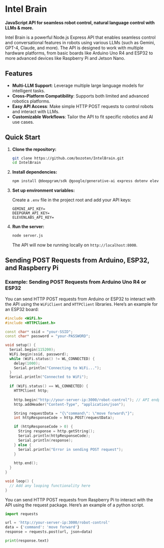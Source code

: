 # Intel Brain

**JavaScript API for seamless robot control, natural language control with LLMs & more.**

Intel Brain is a powerful Node.js Express API that enables seamless control and conversational features in robots using various LLMs (such as Gemini, GPT-4, Claude, and more). The API is designed to work with multiple hardware platforms, from basic boards like Arduino Uno R4 and ESP32 to more advanced devices like Raspberry Pi and Jetson Nano.

## Features
- **Multi-LLM Support**: Leverage multiple large language models for intelligent tasks.
- **Cross-Platform Compatibility**: Supports both limited and advanced robotics platforms.
- **Easy API Access**: Make simple HTTP POST requests to control robots and interact with LLMs.
- **Customizable Workflows**: Tailor the API to fit specific robotics and AI use cases.

## Quick Start

1. **Clone the repository:**

    ```bash
    git clone https://github.com/bozoten/IntelBrain.git
    cd IntelBrain
    ```

2. **Install dependencies:**

    ```bash
    npm install @deepgram/sdk @google/generative-ai express dotenv elevenlabs multer
    ```

3. **Set up environment variables:**

    Create a `.env` file in the project root and add your API keys:

    ```plaintext
    GEMINI_API_KEY=
    DEEPGRAM_API_KEY=
    ELEVENLABS_API_KEY=
    ```

4. **Run the server:**

    ```bash
    node server.js
    ```

    The API will now be running locally on `http://localhost:8000`.

## Sending POST Requests from Arduino, ESP32, and Raspberry Pi

### Example: Sending POST Requests from Arduino Uno R4 or ESP32

You can send HTTP POST requests from Arduino or ESP32 to interact with the API using the `WiFiClient` and `HTTPClient` libraries. Here’s an example for an ESP32 board:

```cpp
#include <WiFi.h>
#include <HTTPClient.h>

const char* ssid = "your-SSID";
const char* password = "your-PASSWORD";

void setup() {
  Serial.begin(115200);
  WiFi.begin(ssid, password);
  while (WiFi.status() != WL_CONNECTED) {
    delay(1000);
    Serial.println("Connecting to WiFi...");
  }
  Serial.println("Connected to WiFi");
  
  if (WiFi.status() == WL_CONNECTED) {
    HTTPClient http;
    
    http.begin("http://your-server-ip:3000/robot-control"); // API endpoint
    http.addHeader("Content-Type", "application/json");

    String requestData = "{\"command\": \"move forward\"}";
    int httpResponseCode = http.POST(requestData);

    if (httpResponseCode > 0) {
      String response = http.getString();
      Serial.println(httpResponseCode);
      Serial.println(response);
    } else {
      Serial.println("Error in sending POST request");
    }
    
    http.end();
  }
}

void loop() {
  // Add any looping functionality here
}
```
You can send HTTP POST requests from Raspberry Pi to interact with the API using the request package. Here’s an example of a python script.
```python
import requests

url = 'http://your-server-ip:3000/robot-control'
data = {'command': 'move forward'}
response = requests.post(url, json=data)

print(response.text)

```
